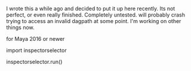 I wrote this a while ago and decided to put it up here recently.  Its not perfect, or even really finished.  Completely untested. will probably crash trying to access an invalid dagpath at some point. I'm working on other things now.


for Maya 2016 or newer



import inspectorselector

inspectorselector.run()
